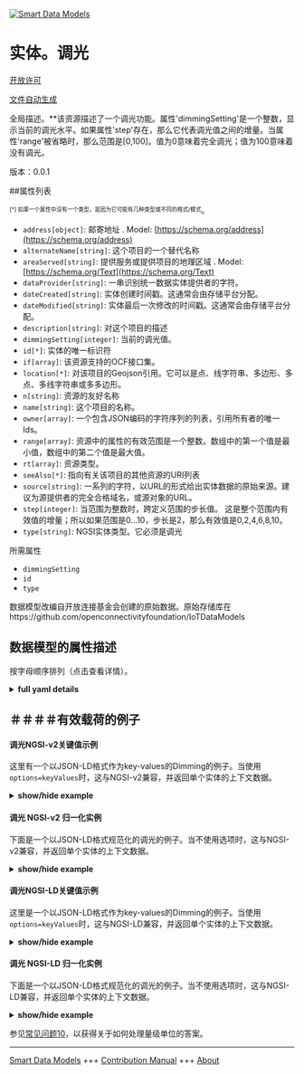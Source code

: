 <!-- 10-Header -->  
[![Smart Data Models](https://smartdatamodels.org/wp-content/uploads/2022/01/SmartDataModels_logo.png "Logo")](https://smartdatamodels.org)  
实体。调光  
=====<!-- /10-Header -->  
<!-- 15-License -->  
[开放许可](https://github.com/smart-data-models//dataModel.OCF/blob/master/Dimming/LICENSE.md)  
[文件自动生成](https://docs.google.com/presentation/d/e/2PACX-1vTs-Ng5dIAwkg91oTTUdt8ua7woBXhPnwavZ0FxgR8BsAI_Ek3C5q97Nd94HS8KhP-r_quD4H0fgyt3/pub?start=false&loop=false&delayms=3000#slide=id.gb715ace035_0_60)  
<!-- /15-License -->  
<!-- 20-Description -->  
全局描述。**该资源描述了一个调光功能。属性'dimmingSetting'是一个整数，显示当前的调光水平。如果属性'step'存在，那么它代表调光值之间的增量。当属性'range'被省略时，那么范围是[0,100]。值为0意味着完全调光；值为100意味着没有调光。  
版本：0.0.1  
<!-- /20-Description -->  
<!-- 30-PropertiesList -->  

##属性列表  

<sup><sub>[*] 如果一个属性中没有一个类型，是因为它可能有几种类型或不同的格式/模式</sub></sup>。  
- `address[object]`: 邮寄地址  . Model: [https://schema.org/address](https://schema.org/address)- `alternateName[string]`: 这个项目的一个替代名称  - `areaServed[string]`: 提供服务或提供项目的地理区域  . Model: [https://schema.org/Text](https://schema.org/Text)- `dataProvider[string]`: 一串识别统一数据实体提供者的字符。  - `dateCreated[string]`: 实体创建时间戳。这通常会由存储平台分配。  - `dateModified[string]`: 实体最后一次修改的时间戳。这通常会由存储平台分配。  - `description[string]`: 对这个项目的描述  - `dimmingSetting[integer]`: 当前的调光值。  - `id[*]`: 实体的唯一标识符  - `if[array]`: 该资源支持的OCF接口集。  - `location[*]`: 对该项目的Geojson引用。它可以是点、线字符串、多边形、多点、多线字符串或多多边形。  - `n[string]`: 资源的友好名称  - `name[string]`: 这个项目的名称。  - `owner[array]`: 一个包含JSON编码的字符序列的列表，引用所有者的唯一Ids。  - `range[array]`: 资源中的属性的有效范围是一个整数。数组中的第一个值是最小值，数组中的第二个值是最大值。  - `rt[array]`: 资源类型。  - `seeAlso[*]`: 指向有关该项目的其他资源的URI列表  - `source[string]`: 一系列的字符，以URL的形式给出实体数据的原始来源。建议为源提供者的完全合格域名，或源对象的URL。  - `step[integer]`: 当范围为整数时，跨定义范围的步长值。  这是整个范围内有效值的增量；所以如果范围是0...10，步长是2，那么有效值是0,2,4,6,8,10。  - `type[string]`: NGSI实体类型。它必须是调光  <!-- /30-PropertiesList -->  
<!-- 35-RequiredProperties -->  
所需属性  
- `dimmingSetting`  - `id`  - `type`  <!-- /35-RequiredProperties -->  
<!-- 40-RequiredProperties -->  
数据模型改编自开放连接基金会创建的原始数据。原始存储库在https://github.com/openconnectivityfoundation/IoTDataModels  
<!-- /40-RequiredProperties -->  
<!-- 50-DataModelHeader -->  
## 数据模型的属性描述  
按字母顺序排列（点击查看详情）。  
<!-- /50-DataModelHeader -->  
<!-- 60-ModelYaml -->  
<details><summary><strong>full yaml details</strong></summary>    
```yaml  
Dimming:    
  description: 'This Resource describes a dimming function.The Property ''dimmingSetting'' is an integer showing the current dimming level.If Property ''step'' is present then it represents the increment between dimmer values.When the Property ''range'' is omitted, then the range is [0,100].A value of 0 means total dimming; a value of 100 means no dimming.'    
  properties:    
    address:    
      description: 'The mailing address'    
      properties:    
        addressCountry:    
          description: 'Property. The country. For example, Spain. Model:''https://schema.org/addressCountry'''    
          type: string    
        addressLocality:    
          description: 'Property. The locality in which the street address is, and which is in the region. Model:''https://schema.org/addressLocality'''    
          type: string    
        addressRegion:    
          description: 'Property. The region in which the locality is, and which is in the country. Model:''https://schema.org/addressRegion'''    
          type: string    
        postOfficeBoxNumber:    
          description: 'Property. The post office box number for PO box addresses. For example, 03578. Model:''https://schema.org/postOfficeBoxNumber'''    
          type: string    
        postalCode:    
          description: 'Property. The postal code. For example, 24004. Model:''https://schema.org/https://schema.org/postalCode'''    
          type: string    
        streetAddress:    
          description: 'Property. The street address. Model:''https://schema.org/streetAddress'''    
          type: string    
      type: object    
      x-ngsi:    
        model: https://schema.org/address    
        type: Property    
    alternateName:    
      description: 'An alternative name for this item'    
      type: string    
      x-ngsi:    
        type: Property    
    areaServed:    
      description: 'The geographic area where a service or offered item is provided'    
      type: string    
      x-ngsi:    
        model: https://schema.org/Text    
        type: Property    
    dataProvider:    
      description: 'A sequence of characters identifying the provider of the harmonised data entity.'    
      type: string    
      x-ngsi:    
        type: Property    
    dateCreated:    
      description: 'Entity creation timestamp. This will usually be allocated by the storage platform.'    
      format: date-time    
      type: string    
      x-ngsi:    
        type: Property    
    dateModified:    
      description: 'Timestamp of the last modification of the entity. This will usually be allocated by the storage platform.'    
      format: date-time    
      type: string    
      x-ngsi:    
        type: Property    
    description:    
      description: 'A description of this item'    
      type: string    
      x-ngsi:    
        type: Property    
    dimmingSetting:    
      description: 'The current dimming value.'    
      type: integer    
      x-ngsi:    
        type: Property    
    id:    
      anyOf: &dimming_-_properties_-_owner_-_items_-_anyof    
        - description: 'Property. Identifier format of any NGSI entity'    
          maxLength: 256    
          minLength: 1    
          pattern: ^[\w\-\.\{\}\$\+\*\[\]`|~^@!,:\\]+$    
          type: string    
        - description: 'Property. Identifier format of any NGSI entity'    
          format: uri    
          type: string    
      description: 'Unique identifier of the entity'    
      x-ngsi:    
        type: Property    
    if:    
      description: 'The OCF Interface set supported by this Resource.'    
      items:    
        enum:    
          - oic.if.a    
          - oic.if.baseline    
        type: string    
      minItems: 2    
      readOnly: true    
      type: array    
      uniqueItems: true    
      x-ngsi:    
        type: Property    
    location:    
      description: 'Geojson reference to the item. It can be Point, LineString, Polygon, MultiPoint, MultiLineString or MultiPolygon'    
      oneOf:    
        - description: 'GeoProperty. Geojson reference to the item. Point'    
          properties:    
            bbox:    
              items:    
                type: number    
              minItems: 4    
              type: array    
            coordinates:    
              items:    
                type: number    
              minItems: 2    
              type: array    
            type:    
              enum:    
                - Point    
              type: string    
          required:    
            - type    
            - coordinates    
          title: 'GeoJSON Point'    
          type: object    
        - description: 'GeoProperty. Geojson reference to the item. LineString'    
          properties:    
            bbox:    
              items:    
                type: number    
              minItems: 4    
              type: array    
            coordinates:    
              items:    
                items:    
                  type: number    
                minItems: 2    
                type: array    
              minItems: 2    
              type: array    
            type:    
              enum:    
                - LineString    
              type: string    
          required:    
            - type    
            - coordinates    
          title: 'GeoJSON LineString'    
          type: object    
        - description: 'GeoProperty. Geojson reference to the item. Polygon'    
          properties:    
            bbox:    
              items:    
                type: number    
              minItems: 4    
              type: array    
            coordinates:    
              items:    
                items:    
                  items:    
                    type: number    
                  minItems: 2    
                  type: array    
                minItems: 4    
                type: array    
              type: array    
            type:    
              enum:    
                - Polygon    
              type: string    
          required:    
            - type    
            - coordinates    
          title: 'GeoJSON Polygon'    
          type: object    
        - description: 'GeoProperty. Geojson reference to the item. MultiPoint'    
          properties:    
            bbox:    
              items:    
                type: number    
              minItems: 4    
              type: array    
            coordinates:    
              items:    
                items:    
                  type: number    
                minItems: 2    
                type: array    
              type: array    
            type:    
              enum:    
                - MultiPoint    
              type: string    
          required:    
            - type    
            - coordinates    
          title: 'GeoJSON MultiPoint'    
          type: object    
        - description: 'GeoProperty. Geojson reference to the item. MultiLineString'    
          properties:    
            bbox:    
              items:    
                type: number    
              minItems: 4    
              type: array    
            coordinates:    
              items:    
                items:    
                  items:    
                    type: number    
                  minItems: 2    
                  type: array    
                minItems: 2    
                type: array    
              type: array    
            type:    
              enum:    
                - MultiLineString    
              type: string    
          required:    
            - type    
            - coordinates    
          title: 'GeoJSON MultiLineString'    
          type: object    
        - description: 'GeoProperty. Geojson reference to the item. MultiLineString'    
          properties:    
            bbox:    
              items:    
                type: number    
              minItems: 4    
              type: array    
            coordinates:    
              items:    
                items:    
                  items:    
                    items:    
                      type: number    
                    minItems: 2    
                    type: array    
                  minItems: 4    
                  type: array    
                type: array    
              type: array    
            type:    
              enum:    
                - MultiPolygon    
              type: string    
          required:    
            - type    
            - coordinates    
          title: 'GeoJSON MultiPolygon'    
          type: object    
      x-ngsi:    
        type: GeoProperty    
    n:    
      description: 'Friendly name of the Resource'    
      maxLength: 64    
      readOnly: true    
      type: string    
      x-ngsi:    
        type: Property    
    name:    
      description: 'The name of this item.'    
      type: string    
      x-ngsi:    
        type: Property    
    owner:    
      description: 'A List containing a JSON encoded sequence of characters referencing the unique Ids of the owner(s)'    
      items:    
        anyOf: *dimming_-_properties_-_owner_-_items_-_anyof    
        description: 'Property. Unique identifier of the entity'    
      type: array    
      x-ngsi:    
        type: Property    
    range:    
      description: 'The valid range for the Property in the Resource as an integer. The first value in the array is the minimum value, the second value in the array is the maximum value.'    
      items:    
        type: integer    
      maxItems: 2    
      minItems: 2    
      readOnly: true    
      type: array    
      x-ngsi:    
        type: Property    
    rt:    
      description: 'The Resource Type.'    
      items:    
        enum:    
          - oic.r.light.dimming    
        maxLength: 64    
        type: string    
      minItems: 1    
      readOnly: true    
      type: array    
      uniqueItems: true    
      x-ngsi:    
        type: Property    
    seeAlso:    
      description: 'list of uri pointing to additional resources about the item'    
      oneOf:    
        - items:    
            format: uri    
            type: string    
          minItems: 1    
          type: array    
        - format: uri    
          type: string    
      x-ngsi:    
        type: Property    
    source:    
      description: 'A sequence of characters giving the original source of the entity data as a URL. Recommended to be the fully qualified domain name of the source provider, or the URL to the source object.'    
      type: string    
      x-ngsi:    
        type: Property    
    step:    
      description: 'Step value across the defined range when the range is an integer.  This is the increment for valid values across the range; so if range is 0..10 and step is 2 then valid values are 0,2,4,6,8,10.'    
      readOnly: true    
      type: integer    
      x-ngsi:    
        type: Property    
    type:    
      description: 'NGSI entity type. It has to be Dimming'    
      enum:    
        - Dimming    
      type: string    
      x-ngsi:    
        type: Property    
  required:    
    - dimmingSetting    
    - id    
    - type    
  type: object    
  x-derived-from: https://raw.githubusercontent.com/openconnectivityfoundation/IoTDataModels/master/DimmingResURI.swagger.json    
  x-disclaimer: 'Redistribution and use in source and binary forms, with or without modification, are permitted  provided that the license conditions are met. Copyleft (c) 2021 Contributors to Smart Data Models Program'    
  x-license-url: https://github.com/smart-data-models/dataModel.OCF/blob/master/Dimming/LICENSE.md    
  x-model-schema: https://smart-data-models.github.io/dataModel.OCF/Dimming/schema.json    
  x-model-tags: OCF    
  x-version: 0.0.1    
```  
</details>    
<!-- /60-ModelYaml -->  
<!-- 70-MiddleNotes -->  
<!-- /70-MiddleNotes -->  
<!-- 80-Examples -->  
## ＃＃＃＃有效载荷的例子  
#### 调光NGSI-v2关键值示例  
这里有一个以JSON-LD格式作为key-values的Dimming的例子。当使用`options=keyValues`时，这与NGSI-v2兼容，并返回单个实体的上下文数据。  
<details><summary><strong>show/hide example</strong></summary>    
```json  
{  
  "id": "urn:ngsi-ld:Dimming:id:FQDB:16398581",  
  "dateCreated": "2013-03-14T23:32:57Z",  
  "dateModified": "2000-04-30T06:54:11Z",  
  "source": "Southern act artist figure body. Someone write name performance network talk dog also.",  
  "name": "Focus finish apply many far few. Because different onto material sometimes. Work wife little agree.",  
  "alternateName": "New soldier apply personal. Particularly goal help individual accept seat.",  
  "description": "Well single natural near rather that country. Language social buy manage officer.",  
  "dataProvider": "Break everybody group include. Then name key television. Beyond tend surface eat last herself interesting.",  
  "owner": [  
    "urn:ngsi-ld:Dimming:items:UYRH:03063472",  
    "urn:ngsi-ld:Dimming:items:MLEW:62413875"  
  ],  
  "seeAlso": [  
    "urn:ngsi-ld:Dimming:items:HSCK:11633956",  
    "urn:ngsi-ld:Dimming:items:PAOU:39584686"  
  ],  
  "location": {  
    "type": "Point",  
    "coordinates": [  
      75.8030785,  
      -21.050609  
    ]  
  },  
  "address": {  
    "streetAddress": "Study plant while camera. Support each specific travel.",  
    "addressLocality": "After interview value. Officer accept power language summer. Data site soon act cost enjoy.",  
    "addressRegion": "See shoulder clear agree. Rate stop often teacher big economy.",  
    "addressCountry": "Place bank money performance. Big director and force Congress. Rich paper like trouble morning read. Daughter onto spring peace end.",  
    "postalCode": "Question animal oil leader air mention. Will lose Mr. Control long increase statement.",  
    "postOfficeBoxNumber": "Article go skin charge. Up would few region turn scientist respond."  
  },  
  "areaServed": "Best whether force in military. Season woman major month.",  
  "rt": [  
    "oic.r.light.dimming",  
    "oic.r.light.dimming"  
  ],  
  "dimmingSetting": {  
    "type": "Property",  
    "value": 864  
  },  
  "n": "American whole magazine truth stop whose. On traditional measure example sense peace. Would mouth relate own chair.",  
  "range": [  
    864,  
    864  
  ],  
  "step": {  
    "type": "Property",  
    "value": 864  
  },  
  "if": [  
    "oic.if.a",  
    "oic.if.baseline"  
  ],  
  "type": "Dimming"  
}  
```  
</details>  
#### 调光 NGSI-v2 归一化实例  
下面是一个以JSON-LD格式规范化的调光的例子。当不使用选项时，这与NGSI-v2兼容，并返回单个实体的上下文数据。  
<details><summary><strong>show/hide example</strong></summary>    
```json  
{  
  "id": {  
    "type": "string",  
    "value": "urn:ngsi-ld:Dimming:id:FQDB:16398581"  
  },  
  "dateCreated": {  
    "format": "date-time",  
    "type": "string",  
    "value": "2013-03-14T23:32:57Z"  
  },  
  "dateModified": {  
    "format": "date-time",  
    "type": "string",  
    "value": "2000-04-30T06:54:11Z"  
  },  
  "source": {  
    "type": "string",  
    "value": "Southern act artist figure body. Someone write name performance network talk dog also."  
  },  
  "name": {  
    "type": "string",  
    "value": "Focus finish apply many far few. Because different onto material sometimes. Work wife little agree."  
  },  
  "alternateName": {  
    "type": "string",  
    "value": "New soldier apply personal. Particularly goal help individual accept seat."  
  },  
  "description": {  
    "type": "string",  
    "value": "Well single natural near rather that country. Language social buy manage officer."  
  },  
  "dataProvider": {  
    "type": "string",  
    "value": "Break everybody group include. Then name key television. Beyond tend surface eat last herself interesting."  
  },  
  "owner": {  
    "type": "array",  
    "value": [  
      "urn:ngsi-ld:Dimming:items:UYRH:03063472",  
      "urn:ngsi-ld:Dimming:items:MLEW:62413875"  
    ]  
  },  
  "seeAlso": {  
    "type": "array",  
    "value": [  
      "urn:ngsi-ld:Dimming:items:HSCK:11633956",  
      "urn:ngsi-ld:Dimming:items:PAOU:39584686"  
    ]  
  },  
  "location": {  
    "type": "object",  
    "value": {  
      "type": "Point",  
      "coordinates": [  
        75.8030785,  
        -21.050609  
      ]  
    }  
  },  
  "address": {  
    "type": "object",  
    "value": {  
      "streetAddress": "Study plant while camera. Support each specific travel.",  
      "addressLocality": "After interview value. Officer accept power language summer. Data site soon act cost enjoy.",  
      "addressRegion": "See shoulder clear agree. Rate stop often teacher big economy.",  
      "addressCountry": "Place bank money performance. Big director and force Congress. Rich paper like trouble morning read. Daughter onto spring peace end.",  
      "postalCode": "Question animal oil leader air mention. Will lose Mr. Control long increase statement.",  
      "postOfficeBoxNumber": "Article go skin charge. Up would few region turn scientist respond."  
    }  
  },  
  "areaServed": {  
    "type": "string",  
    "value": "Best whether force in military. Season woman major month."  
  },  
  "rt": {  
    "type": "array",  
    "value": [  
      "oic.r.light.dimming",  
      "oic.r.light.dimming"  
    ]  
  },  
  "dimmingSetting": {  
    "type": "object",  
    "value": {  
      "type": "Property",  
      "value": 864  
    }  
  },  
  "n": {  
    "type": "string",  
    "value": "American whole magazine truth stop whose. On traditional measure example sense peace. Would mouth relate own chair."  
  },  
  "range": {  
    "type": "array",  
    "value": [  
      864,  
      864  
    ]  
  },  
  "step": {  
    "type": "object",  
    "value": {  
      "type": "Property",  
      "value": 864  
    }  
  },  
  "if": {  
    "type": "array",  
    "value": [  
      "oic.if.a",  
      "oic.if.baseline"  
    ]  
  },  
  "type": {  
    "type": "string",  
    "value": "Dimming"  
  }  
}  
```  
</details>  
#### 调光NGSI-LD关键值示例  
这里是一个以JSON-LD格式作为key-values的Dimming的例子。当使用`options=keyValues`时，这与NGSI-LD兼容，并返回单个实体的上下文数据。  
<details><summary><strong>show/hide example</strong></summary>    
```json  
{  
    "id": "urn:ngsi-ld:Dimming:id:FQDB:16398581",  
    "dateCreated": "2013-03-14T23:32:57Z",  
    "dateModified": "2000-04-30T06:54:11Z",  
    "source": "Southern act artist figure body. Someone write name performance network talk dog also.",  
    "name": "Focus finish apply many far few. Because different onto material sometimes. Work wife little agree.",  
    "alternateName": "New soldier apply personal. Particularly goal help individual accept seat.",  
    "description": "Well single natural near rather that country. Language social buy manage officer.",  
    "dataProvider": "Break everybody group include. Then name key television. Beyond tend surface eat last herself interesting.",  
    "owner": [  
        "urn:ngsi-ld:Dimming:items:UYRH:03063472",  
        "urn:ngsi-ld:Dimming:items:MLEW:62413875"  
    ],  
    "seeAlso": [  
        "urn:ngsi-ld:Dimming:items:HSCK:11633956",  
        "urn:ngsi-ld:Dimming:items:PAOU:39584686"  
    ],  
    "location": {  
        "type": "Point",  
        "coordinates": [  
            75.8030785,  
            -21.050609  
        ]  
    },  
    "address": {  
        "streetAddress": "Study plant while camera. Support each specific travel.",  
        "addressLocality": "After interview value. Officer accept power language summer. Data site soon act cost enjoy.",  
        "addressRegion": "See shoulder clear agree. Rate stop often teacher big economy.",  
        "addressCountry": "Place bank money performance. Big director and force Congress. Rich paper like trouble morning read. Daughter onto spring peace end.",  
        "postalCode": "Question animal oil leader air mention. Will lose Mr. Control long increase statement.",  
        "postOfficeBoxNumber": "Article go skin charge. Up would few region turn scientist respond."  
    },  
    "areaServed": "Best whether force in military. Season woman major month.",  
    "rt": [  
        "oic.r.light.dimming",  
        "oic.r.light.dimming"  
    ],  
    "dimmingSetting": {  
        "type": "Property",  
        "value": 864  
    },  
    "n": "American whole magazine truth stop whose. On traditional measure example sense peace. Would mouth relate own chair.",  
    "range": [  
        864,  
        864  
    ],  
    "step": {  
        "type": "Property",  
        "value": 864  
    },  
    "if": [  
        "oic.if.a",  
        "oic.if.baseline"  
    ],  
    "type": "Dimming",  
    "@context": [  
        "https://smartdatamodels.org/context.jsonld",  
        "https://raw.githubusercontent.com/smart-data-models/dataModel.OCF/master/context.jsonld"  
    ]  
}  
```  
</details>  
#### 调光 NGSI-LD 归一化实例  
下面是一个以JSON-LD格式规范化的调光的例子。当不使用选项时，这与NGSI-LD兼容，并返回单个实体的上下文数据。  
<details><summary><strong>show/hide example</strong></summary>    
```json  
{  
    "id": "urn:ngsi-ld:Dimming:id:GJEI:27775424",  
    "dateCreated": {  
        "type": "Property",  
        "value": {  
            "@type": "DateTime",  
            "@value": "1997-03-04T04:45:11Z"  
        }  
    },  
    "dateModified": {  
        "type": "Property",  
        "value": {  
            "@type": "DateTime",  
            "@value": "1978-08-08T07:33:27Z"  
        }  
    },  
    "source": {  
        "type": "Property",  
        "value": "Morning member nation return section hand player. Social right him television and world. From unit best send cut current."  
    },  
    "name": {  
        "type": "Property",  
        "value": "Fly institution owner every. Street research hair smile where parent media."  
    },  
    "alternateName": {  
        "type": "Property",  
        "value": "Most unit not day head."  
    },  
    "description": {  
        "type": "Property",  
        "value": "Old million order even peace wait so. Reveal than part least fire race character."  
    },  
    "dataProvider": {  
        "type": "Property",  
        "value": "Inside decade recognize choice. Green clear seem environment shake. Choice few responsibility action citizen."  
    },  
    "owner": {  
        "type": "Property",  
        "value": [  
            "urn:ngsi-ld:Dimming:items:VZPC:69696442",  
            "urn:ngsi-ld:Dimming:items:KAOV:68332845"  
        ]  
    },  
    "seeAlso": {  
        "type": "Property",  
        "value": [  
            "urn:ngsi-ld:Dimming:items:WRHS:76719441"  
        ]  
    },  
    "location": {  
        "type": "Property",  
        "value": {  
            "type": "Point",  
            "coordinates": [  
                45.639393,  
                -103.289701  
            ]  
        }  
    },  
    "address": {  
        "type": "Property",  
        "value": {  
            "streetAddress": "Within fight civil join American leader perform. Far writer rich raise north.",  
            "addressLocality": "Similar treatment necessary back. Prevent above on. In trade perhaps time almost myself world. Newspaper safe must.",  
            "addressRegion": "Economy opportunity although hour become recognize. Media list crime fine quite spend serve.",  
            "addressCountry": "Able front including. Evidence maintain identify front travel attack.",  
            "postalCode": "Yeah far reach indicate goal security ten prevent. Positive foot successful system list respond what.",  
            "postOfficeBoxNumber": "Carry trip on born. Movie right happen them speech see almost."  
        }  
    },  
    "areaServed": {  
        "type": "Property",  
        "value": "Relate class another production check buy sister life. Blood including life senior until represent. Series ability fund ask interview."  
    },  
    "rt": {  
        "type": "Property",  
        "value": [  
            "oic.r.light.dimming"  
        ]  
    },  
    "dimmingSetting": {  
        "type": "Property",  
        "value": 80  
    },  
    "n": {  
        "type": "Property",  
        "value": "Pressure imagine forget hand model summer. Gas use record water."  
    },  
    "range": {  
        "type": "Property",  
        "value": [  
            740,  
            905  
        ]  
    },  
    "step": {  
        "type": "Property",  
        "value": 916  
    },  
    "if": {  
        "type": "Property",  
        "value": [  
            "oic.if.baseline",  
            "oic.if.a"  
        ]  
    },  
    "type": "Dimming",  
    "@context": [  
        "https://smartdatamodels.org/context.jsonld",  
        "https://raw.githubusercontent.com/smart-data-models/dataModel.OCF/master/context.jsonld"  
    ]  
}  
```  
</details><!-- /80-Examples -->  
<!-- 90-FooterNotes -->  
<!-- /90-FooterNotes -->  
<!-- 95-Units -->  
参见[常见问题10](https://smartdatamodels.org/index.php/faqs/)，以获得关于如何处理量级单位的答案。  
<!-- /95-Units -->  
<!-- 97-LastFooter -->  
---  
[Smart Data Models](https://smartdatamodels.org) +++ [Contribution Manual](https://bit.ly/contribution_manual) +++ [About](https://bit.ly/Introduction_SDM)<!-- /97-LastFooter -->  
